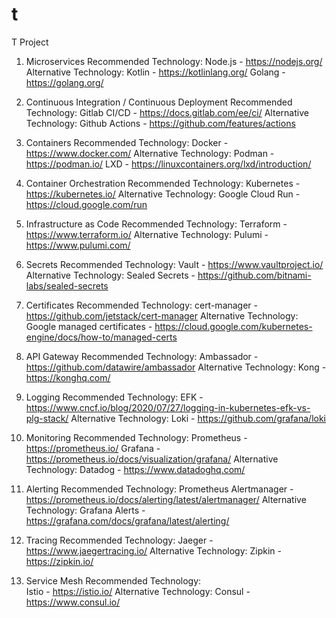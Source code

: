 # t
T Project

1. Microservices
Recommended Technology: 
    Node.js - https://nodejs.org/
Alternative Technology: 
    Kotlin - https://kotlinlang.org/ 
    Golang - https://golang.org/

2. Continuous Integration / Continuous Deployment
Recommended Technology: 
    Gitlab CI/CD - https://docs.gitlab.com/ee/ci/
Alternative Technology: 
    Github Actions - https://github.com/features/actions

3. Containers
Recommended Technology: 
    Docker - https://www.docker.com/
Alternative Technology: 
    Podman - https://podman.io/ 
    LXD - https://linuxcontainers.org/lxd/introduction/

4. Container Orchestration
Recommended Technology: 
    Kubernetes - https://kubernetes.io/
Alternative Technology: 
    Google Cloud Run - https://cloud.google.com/run

5. Infrastructure as Code
Recommended Technology: 
    Terraform - https://www.terraform.io/
Alternative Technology: 
    Pulumi - https://www.pulumi.com/

6. Secrets
Recommended Technology: 
    Vault - https://www.vaultproject.io/
Alternative Technology: 
    Sealed Secrets - https://github.com/bitnami-labs/sealed-secrets

7. Certificates
Recommended Technology: 
    cert-manager - https://github.com/jetstack/cert-manager
Alternative Technology: 
    Google managed certificates - https://cloud.google.com/kubernetes-engine/docs/how-to/managed-certs

8. API Gateway
Recommended Technology: 
    Ambassador - https://github.com/datawire/ambassador
Alternative Technology: 
    Kong - https://konghq.com/

9. Logging
Recommended Technology: 
    EFK - https://www.cncf.io/blog/2020/07/27/logging-in-kubernetes-efk-vs-plg-stack/
Alternative Technology: 
    Loki - https://github.com/grafana/loki

10. Monitoring
Recommended Technology: 
    Prometheus - https://prometheus.io/
    Grafana - https://prometheus.io/docs/visualization/grafana/
Alternative Technology: 
    Datadog - https://www.datadoghq.com/

11. Alerting
Recommended Technology: 
    Prometheus Alertmanager - https://prometheus.io/docs/alerting/latest/alertmanager/
Alternative Technology: 
    Grafana Alerts - https://grafana.com/docs/grafana/latest/alerting/

12. Tracing
Recommended Technology: 
    Jaeger - https://www.jaegertracing.io/
Alternative Technology: 
    Zipkin - https://zipkin.io/

13. Service Mesh
Recommended Technology:  
    Istio - https://istio.io/
Alternative Technology: 
    Consul - https://www.consul.io/